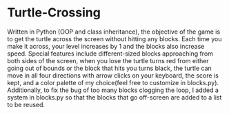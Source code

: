 # Turtle-Crossing
Written in Python (OOP and class inheritance), the objective of the game is to get the turtle across the screen without hitting any blocks. Each time you make it across, your level increases by 1 and the blocks also increase speed. Special features include different-sized blocks approaching from both sides of the screen, when you lose the turtle turns red from either going out of bounds or the block that hits you turns black, the turtle can move in all four directions with arrow clicks on your keyboard, the score is kept, and a color palette of my choice(feel free to customize in blocks.py). Additionally, to fix the bug of too many blocks clogging the loop, I added a system in blocks.py so that the blocks that go off-screen are added to a list to be reused. 
